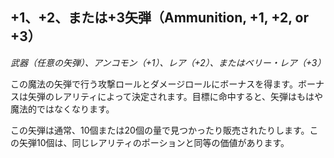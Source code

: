 ## +1、+2、または+3矢弾（Ammunition, +1, +2, or +3）
*武器（任意の矢弾）、アンコモン（+1）、レア（+2）、またはベリー・レア（+3）*

この魔法の矢弾で行う攻撃ロールとダメージロールにボーナスを得ます。ボーナスは矢弾のレアリティによって決定されます。目標に命中すると、矢弾はもはや魔法的ではなくなります。

この矢弾は通常、10個または20個の量で見つかったり販売されたりします。この矢弾10個は、同じレアリティのポーションと同等の価値があります。